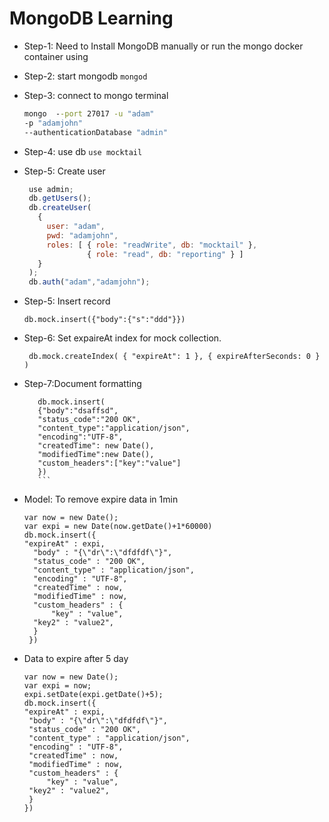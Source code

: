 # MongoDB Learning

* Step-1:
    Need to Install MongoDB manually or run the mongo docker container using

* Step-2:
    start mongodb
    `mongod`
* Step-3: connect to mongo terminal
     ```cmd
     mongo  --port 27017 -u "adam"
     -p "adamjohn"
     --authenticationDatabase "admin"
     ```
* Step-4: use db
     ```use mocktail```
* Step-5: Create user
   ```js
    use admin;
    db.getUsers();
    db.createUser(
      {
        user: "adam",
        pwd: "adamjohn",
        roles: [ { role: "readWrite", db: "mocktail" },
                 { role: "read", db: "reporting" } ]
      }
    );
    db.auth("adam","adamjohn");
    ```
* Step-5: Insert record
  ```
  db.mock.insert({"body":{"s":"ddd"}})
  ```

* Step-6: Set expaireAt index for mock collection.
  ```
   db.mock.createIndex( { "expireAt": 1 }, { expireAfterSeconds: 0 } )
  ```

* Step-7:Document formatting
   ```
      db.mock.insert(
      {"body":"dsaffsd",
      "status_code":"200 OK",
      "content_type":"application/json",
      "encoding":"UTF-8",
      "createdTime": new Date(),
      "modifiedTime":new Date(),
      "custom_headers":["key":"value"]
      })
      ```

* Model: To remove  expire data in 1min
  ```
  var now = new Date();
  var expi = new Date(now.getDate()+1*60000)
  db.mock.insert({
  "expireAt" : expi,
	"body" : "{\"dr\":\"dfdfdf\"}",
	"status_code" : "200 OK",
	"content_type" : "application/json",
	"encoding" : "UTF-8",
	"createdTime" : now,
	"modifiedTime" : now,
	"custom_headers" : {
		"key" : "value",
    "key2" : "value2",
	}
   })
   ```

* Data to expire after 5 day
   ```
   var now = new Date();
   var expi = now;
   expi.setDate(expi.getDate()+5);
   db.mock.insert({
  "expireAt" : expi,
	"body" : "{\"dr\":\"dfdfdf\"}",
	"status_code" : "200 OK",
	"content_type" : "application/json",
	"encoding" : "UTF-8",
	"createdTime" : now,
	"modifiedTime" : now,
	"custom_headers" : {
		"key" : "value",
    "key2" : "value2",
	}
   })
  ```
